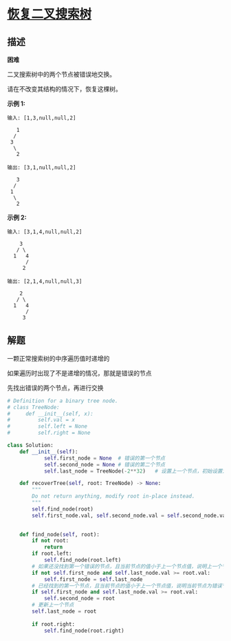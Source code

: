 # [恢复二叉搜索树](https://leetcode-cn.com/problems/recover-binary-search-tree/)

## 描述  
**困难**  

二叉搜索树中的两个节点被错误地交换。

请在不改变其结构的情况下，恢复这棵树。

**示例 1:**

    输入: [1,3,null,null,2]
    
       1
      /
     3
      \
       2
    
    输出: [3,1,null,null,2]
    
       3
      /
     1
      \
       2
**示例 2:**

    输入: [3,1,4,null,null,2]
    
        3
       / \
      1   4
          /
         2
    
    输出: [2,1,4,null,null,3]
    
        2
       / \
      1   4
          /
         3

## 解题  

一颗正常搜索树的中序遍历值时递增的

如果遍历时出现了不是递增的情况，那就是错误的节点

先找出错误的两个节点，再进行交换



```python
# Definition for a binary tree node.
# class TreeNode:
#     def __init__(self, x):
#         self.val = x
#         self.left = None
#         self.right = None

class Solution:
    def __init__(self):
            self.first_node = None	# 错误的第一个节点
            self.second_node = None	# 错误的第二个节点
            self.last_node = TreeNode(-2**32)	# 设置上一个节点，初始设置为最小值

    def recoverTree(self, root: TreeNode) -> None:
        """
        Do not return anything, modify root in-place instead.
        """
        self.find_node(root)
        self.first_node.val, self.second_node.val = self.second_node.val, self.first_node.val

    
    def find_node(self, root):
        if not root:
            return 
        if root.left:
            self.find_node(root.left)
        # 如果还没找到第一个错误的节点，且当前节点的值小于上一个节点值，说明上一个节点为错误节点
        if not self.first_node and self.last_node.val >= root.val:
            self.first_node = self.last_node
        # 已经找到的第一个节点，且当前节点的值小于上一个节点值，说明当前节点为错误节点
        if self.first_node and self.last_node.val >= root.val:
            self.second_node = root
        # 更新上一个节点
        self.last_node = root
        
        if root.right:
            self.find_node(root.right)

```